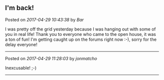 ## I'm back!
Posted on *2017-04-29 10:43:38* by *Bar*

I was pretty off the grid yesterday because I was hanging out with some of you in real life! Thank you to everyone who came to the open house, it was a ton of fun! I'm getting caught up on the forums right now :-), sorry for the delay everyone!

---

Posted on *2017-04-29 11:28:03* by *jonmatcho*

Inexcusable!  ;-)

---

